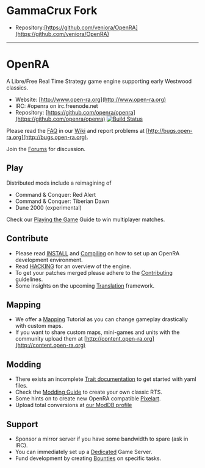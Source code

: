 # GammaCrux Fork

* Repository:[https://github.com/veniora/OpenRA](https://github.com/veniora/OpenRA) 

<hr/>





# OpenRA

A Libre/Free Real Time Strategy game engine supporting early Westwood classics.

* Website: [http://www.open-ra.org](http://www.open-ra.org)
* IRC: \#openra on irc.freenode.net
* Repository: [https://github.com/openra/openra](https://github.com/openra/openra) [![Build Status](https://travis-ci.org/OpenRA/OpenRA.png?branch=bleed)](https://travis-ci.org/OpenRA/OpenRA)

Please read the [FAQ](https://github.com/OpenRA/OpenRA/wiki/FAQ) in our [Wiki](https://github.com/OpenRA/OpenRA/wiki) and report problems at [http://bugs.open-ra.org](http://bugs.open-ra.org).

Join the [Forums](http://www.sleipnirstuff.com/forum/viewforum.php?f=80) for discussion.

## Play

Distributed mods include a reimagining of
* Command & Conquer: Red Alert
* Command & Conquer: Tiberian Dawn
* Dune 2000 (experimental)

Check our [Playing the Game](https://github.com/OpenRA/OpenRA/wiki/Playing-the-game) Guide to win multiplayer matches.

## Contribute

* Please read [INSTALL](https://github.com/OpenRA/OpenRA/blob/bleed/INSTALL) and [Compiling](https://github.com/OpenRA/OpenRA/wiki/Compiling) on how to set up an OpenRA development environment.
* Read [HACKING](https://github.com/OpenRA/OpenRA/blob/bleed/HACKING) for an overview of the engine.
* To get your patches merged please adhere to the [Contributing](https://github.com/OpenRA/OpenRA/blob/bleed/CONTRIBUTING.md) guidelines.
* Some insights on the upcoming [Translation](https://github.com/OpenRA/OpenRA/wiki/Translation) framework.

## Mapping

* We offer a [Mapping](https://github.com/OpenRA/OpenRA/wiki/Mapping) Tutorial as you can change gameplay drastically with custom maps.
* If you want to share custom maps, mini-games and units with the community upload them at [http://content.open-ra.org](http://content.open-ra.org)

## Modding

* There exists an incomplete [Trait documentation](https://github.com/OpenRA/OpenRA/wiki/Trait-Documentation) to get started with yaml files.
* Check the [Modding Guide](https://github.com/OpenRA/OpenRA/wiki/Modding%20Guide) to create your own classic RTS.
* Some hints on to create new OpenRA compatible [Pixelart](https://github.com/OpenRA/OpenRA/wiki/Pixelart).
* Upload total conversions at [our ModDB profile](http://www.moddb.com/games/openra/mods)

## Support

* Sponsor a mirror server if you have some bandwidth to spare (ask in IRC).
* You can immediately set up a [Dedicated](https://github.com/OpenRA/OpenRA/wiki/Dedicated) Game Server.
* Fund development by creating [Bounties](https://www.bountysource.com/#repos/OpenRA/OpenRA) on specific tasks.
